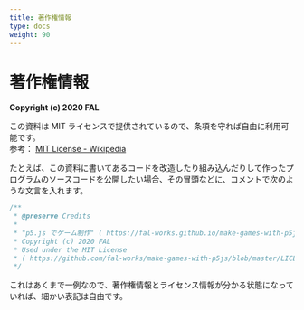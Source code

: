 ```yaml
---
title: 著作権情報
type: docs
weight: 90
---
```


# 著作権情報

**Copyright (c) 2020 FAL**

この資料は MIT ライセンスで提供されているので、条項を守れば自由に利用可能です。  
参考： [MIT License - Wikipedia](https://ja.wikipedia.org/wiki/MIT_License)

たとえば、この資料に書いてあるコードを改造したり組み込んだりして作ったプログラムのソースコードを公開したい場合、その冒頭などに、コメントで次のような文言を入れます。

```javascript { linenos=false }
/**
 * @preserve Credits
 * 
 * "p5.js でゲーム制作" ( https://fal-works.github.io/make-games-with-p5js/ )
 * Copyright (c) 2020 FAL
 * Used under the MIT License
 * ( https://github.com/fal-works/make-games-with-p5js/blob/master/LICENSE )
 */
```

これはあくまで一例なので、著作権情報とライセンス情報が分かる状態になっていれば、細かい表記は自由です。
